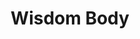 ---
layout: program
slug: wisdom-body
title: Wisdom Body
description_html: 
featured-image: 
heading: 
  title: Wisdom Body
  subtitle: Online Embodied Movement & Somatic Dance Program
  description: reconnect with your innate feminine power
  button-enroll: 
    text: Enroll now
    url: 
  button-video: 
    show: true
    text: Watch the video
    url: 
  background_image: /uploads/images/manamei-14.jpg
banner: 
 - image_path: /uploads/icons/manamei-19.png
   title: Ritual
   benefit: A loving relationship with your body
 - image_path: /uploads/icons/manamei-20.png
   title: Expression
   benefit: Radical & lasting self acceptance
 - image_path: /uploads/icons/manamei-21.png
   title: Awaken
   benefit: Your feminine passion and creativity
video:
  show: true
  url: 
course-description: 
  heading: Discover the essence of Wisdom Body
  description: This program is a personal deep dive into 12 powerful embodied movement and somatic dance practices - broken down into 4 themed-modules including 3 practices each, Movement Meditation, Somatic Activation, Embodied Liberation
  module: 
   - image_path: 
     title: Meditation
     description_html: Learn to relax the mind and surrender into full awareness & acceptance of the feeling body.<br>Gain the tools to come into an embodied presence at every moment of your life.<br>Move through your daily life with ease, while never losing connection to your internal wisdom.
   - image_path: 
     title: Activation
     description_html: Increase your movement vocabulary, expanding your capacity to express yourself through dance.<br>Activate your whole-body awareness, fluidity, and kinesthetic body intelligence.<br>Learn new somatic movement practices, exploring the infinite movement pathways, and expanding your skill set for how to effectively express through your body.
   - image_path: 
     title: Liberation
     description_html: Explore, unlock, and celebrate ALL of your Feminine expressions.<br>Harness the power of all of your emotions and transmute this energy into movement for manifestation and creation.<br>Learn how to use movement as a prayer and devotional practice to yourself, weaving together your dreams with your reality.<br>Become the creatrix of your life and empower yourself to take inspired action, the feminine way, with fluidity and grace.
who-its-for: 
  heading: Who the Wisdom Body Immersion is For
  description_html: Anyone who wants to go deeper, who may already have some experience in embodied movement, or whose already playing with using dance and movement as part of their personal development and healing modality, but wants more options, tools, guidance, and inspiration.<br>People that are new to embodied dance, that are interested in diving into this level of freedom through movement, exploring authenticity and personal expression.
  background_image: 
inside-the-course:
  heading: Inside the Wisdom Body Immersion
  description_html: In Wisdom Body, each module brings a new dimension of understanding. Our program is structured in four modules, each offering a comprehensive approach to embodied awareness and expression.
  module:
  - title: Module 1
    description_html: This is a lengthy answer.
  - title: Module 2
    description_html: This is a lengthy answer.
  - title: Module 3
    description_html: This is a lengthy answer.
  - title: Module 4
    description_html: This is a lengthy answer.
testimonials: 
 - testimonial: This is a testimonial
   author: Regina Philange
 - testimonial: This is a testimonial
   author: Ken Adams
instructor: 
  show: true
  heading: Your Facilitator, Mana Mei
  description_html: I am a passionate curator of embodiment ceremonies and sacred dance spaces, as well as a professional dancer and performer with over 20 years of classical dance training.<br>Through my life-long studies of classical dance techniques and over 10 years of exploring non-traditional movement techniques, I have discovered the immense healing power of movement and am passionate about sharing this wisdom with women all over the world.<br>I believe that our bodies are vessels gifted to us to explore all of the complexities of the human experience and the infinite expression of our Spirit, and by becoming deeply embodied and cultivating unwavering inner safety and freedom, we can live in Full Authentic Liberation
investment: 
  heading: Investment
  includes: 
    heading: What's included
    list: 
     - list-item: 12 guided audio and video practices
     - list-item: Written theory and journaling prompts
     - list-item: Lifetime access to program materials
     - list-item: Access to the private wisdom body Facebook group
     - list-item: 2-months free membership to the liberation through movement online community 
  pricing:
    pay-in-full:
      heading: Pay in full
      price: $300
    payment-plan: 
      show: true
      heading: Payment plan
      price: $180 x 12 months
faq: 
  heading: Frequently asked questions
  questions-and-answers: 
   - question: I have a busy schedule. Can I take my time working through each module?
     answer: YES! Wisdom Body is designed to serve YOU in living in your radiance. Therefore the practices have been designed to give you the freedom of when, and how often you practice. That being said here is the recommendation from Mana Mei.<br>For first time, it is recommended to complete ONE module per week, spacing the 3 practices out as you desire. The practices are meant to do IN ORDER, as the 3rd practice incorporates practice 1 & 2.<br>As you have lifetime access, once you have completed all 4 modules, you will have the knowledge and freedom to revisit specific practices, choosing which will serve you best on any particular day.<br>These practices are meant to be done MORE THAN ONCE. And the more you do them, the deeper you will be able to go. Through the practices, you are retraining your ability to stay present, to access more freedom, and to evoke new feelings. 
   - question: Are there prerequisites to take this program?
     answer: NO. This program is open to any woman who is excited and ready to dive into the movement medicine, regardless of your previous experience. All women can benefit from this program, regardless of your age, physical capacity, dance experience, or location in the world.<br>In the case that you are still worried that you do not have enough experience for this program, Mana Mei recommends starting with the MANA Movement Program as a solid starting foundation. 
   - question: What is the difference between Wisdom Body and MANA Movement?
     answer: MANA Movement is a guided practice which flows through sequences of specific movement patterns that are focused on bringing non-linear movement into the physical body, otherwise known as the Feminine Pathways or circles, spirals, and waves.<br>MANA Movement is a great place to start for those who are completely new to embodied dance and want clear and specific guidance on how to move the body for more freedom.<br>Wisdom Body will offer you the next level of freedom in that there is no specific guided movements, but rather invitations for you to discover your unique movement style through intentional prompts, imagery, and somatic cues.<br>Wisdom Body is perfect for any woman ready to deepen her movement practice and gain new inspiration for increased freedom.
   - question: Will I receive a certificate at the end?
     answer: Wisdom Body is purely a personal deep dive experience so there is no certification at completion. If you are interested in Mana Mei’s Level 1 Leadership and Facilitator Training, check out the Liberation Through Movement Mentorship Program!
   - question: I don’t have a credit card. Is there any other way I can pay?
     answer: Yes! We accept PayPal and Bank Transfers. Please contact Mana Mei to request a new payment option.
cta: 
  heading: Something greater
  description_html: There is something much greater than you or me, or our physical bodies and minds, that exists in the unseen world and is the source of what we call magic, and which is always working to bring us back into alignment with our divine path and purpose - that something is your Wisdom Body.<br>This immersion will provide you with the tools & experiences to help you reconnect with your own Wisdom Body and step into your full power.
  button: 
    text: Enroll now
    url: 
seo: 
  title: 
  description: 
  keywords: 
  social_image: 
  hide-from-google: false
---